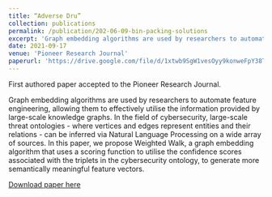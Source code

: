 ```yaml
---
title: “Adverse Dru”
collection: publications
permalink: /publication/202-06-09-bin-packing-solutions
excerpt: 'Graph embedding algorithms are used by researchers to automate feature engineering, allowing them to effectively utilise the information provided by large-scale knowledge graphs. In the field of cybersecurity, large-scale threat ontologies - where vertices and edges represent entities and their relations - can be inferred via Natural Language Processing on a wide array of sources. In this paper, we propose Weighted Walk, a graph embedding algorithm that uses a scoring function to utilise the confidence scores associated with the triplets in the cybersecurity ontology, to generate more semantically meaningful feature vectors.'
date: 2021-09-17
venue: 'Pioneer Research Journal'
paperurl: 'https://drive.google.com/file/d/1xtwb9SgW1vesOyy9konweFpY38TvR9Rv/view'
---
```

First authored paper accepted to the Pioneer Research Journal.

Graph embedding algorithms are used by researchers to automate feature engineering, allowing them to effectively utilise the information provided by large-scale knowledge graphs. In the field of cybersecurity, large-scale threat ontologies - where vertices and edges represent entities and their relations - can be inferred via Natural Language Processing on a wide array of sources. In this paper, we propose Weighted Walk, a graph embedding algorithm that uses a scoring function to utilise the confidence scores associated with the triplets in the cybersecurity ontology, to generate more semantically meaningful feature vectors.

[Download paper here](https://drive.google.com/file/d/1xtwb9SgW1vesOyy9konweFpY38TvR9Rv/view)

